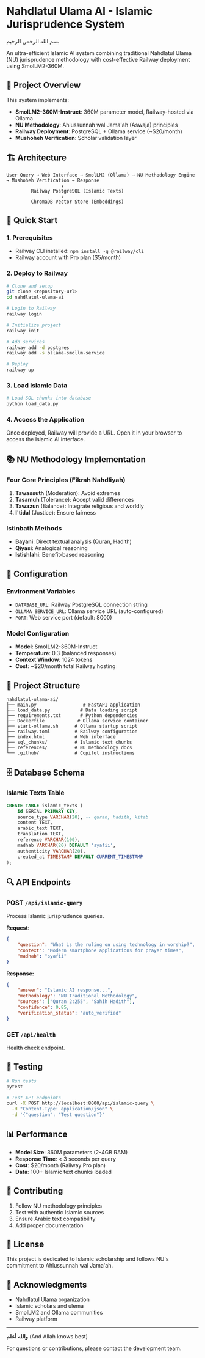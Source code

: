 # Nahdlatul Ulama AI - Islamic Jurisprudence System

بسم الله الرحمن الرحيم

An ultra-efficient Islamic AI system combining traditional Nahdlatul Ulama (NU) jurisprudence methodology with cost-effective Railway deployment using SmolLM2-360M.

## 🎯 Project Overview

This system implements:
- **SmolLM2-360M-Instruct**: 360M parameter model, Railway-hosted via Ollama
- **NU Methodology**: Ahlussunnah wal Jama'ah (Aswaja) principles
- **Railway Deployment**: PostgreSQL + Ollama service (~$20/month)
- **Mushoheh Verification**: Scholar validation layer

## 🏗️ Architecture

```
User Query → Web Interface → SmolLM2 (Ollama) → NU Methodology Engine → Mushoheh Verification → Response
                    ↓
         Railway PostgreSQL (Islamic Texts)
                    ↓
         ChromaDB Vector Store (Embeddings)
```

## 🚀 Quick Start

### 1. Prerequisites
- Railway CLI installed: `npm install -g @railway/cli`
- Railway account with Pro plan ($5/month)

### 2. Deploy to Railway

```bash
# Clone and setup
git clone <repository-url>
cd nahdlatul-ulama-ai

# Login to Railway
railway login

# Initialize project
railway init

# Add services
railway add -d postgres
railway add -s ollama-smollm-service

# Deploy
railway up
```

### 3. Load Islamic Data

```bash
# Load SQL chunks into database
python load_data.py
```

### 4. Access the Application

Once deployed, Railway will provide a URL. Open it in your browser to access the Islamic AI interface.

## 📚 NU Methodology Implementation

### Four Core Principles (Fikrah Nahdliyah)
1. **Tawassuth** (Moderation): Avoid extremes
2. **Tasamuh** (Tolerance): Accept valid differences
3. **Tawazun** (Balance): Integrate religious and worldly
4. **I'tidal** (Justice): Ensure fairness

### Istinbath Methods
- **Bayani**: Direct textual analysis (Quran, Hadith)
- **Qiyasi**: Analogical reasoning
- **Istishlahi**: Benefit-based reasoning

## 🔧 Configuration

### Environment Variables
- `DATABASE_URL`: Railway PostgreSQL connection string
- `OLLAMA_SERVICE_URL`: Ollama service URL (auto-configured)
- `PORT`: Web service port (default: 8000)

### Model Configuration
- **Model**: SmolLM2-360M-Instruct
- **Temperature**: 0.3 (balanced responses)
- **Context Window**: 1024 tokens
- **Cost**: ~$20/month total Railway hosting

## 📁 Project Structure

```
nahdlatul-ulama-ai/
├── main.py                 # FastAPI application
├── load_data.py           # Data loading script
├── requirements.txt       # Python dependencies
├── Dockerfile            # Ollama service container
├── start-ollama.sh      # Ollama startup script
├── railway.toml         # Railway configuration
├── index.html           # Web interface
├── sql_chunks/          # Islamic text chunks
├── references/          # NU methodology docs
└── .github/             # Copilot instructions
```

## 🗄️ Database Schema

### Islamic Texts Table
```sql
CREATE TABLE islamic_texts (
    id SERIAL PRIMARY KEY,
    source_type VARCHAR(20), -- quran, hadith, kitab
    content TEXT,
    arabic_text TEXT,
    translation TEXT,
    reference VARCHAR(100),
    madhab VARCHAR(20) DEFAULT 'syafii',
    authenticity VARCHAR(20),
    created_at TIMESTAMP DEFAULT CURRENT_TIMESTAMP
);
```

## 🔍 API Endpoints

### POST `/api/islamic-query`
Process Islamic jurisprudence queries.

**Request:**
```json
{
    "question": "What is the ruling on using technology in worship?",
    "context": "Modern smartphone applications for prayer times",
    "madhab": "syafii"
}
```

**Response:**
```json
{
    "answer": "Islamic AI response...",
    "methodology": "NU Traditional Methodology",
    "sources": ["Quran 2:255", "Sahih Hadith"],
    "confidence": 0.85,
    "verification_status": "auto_verified"
}
```

### GET `/api/health`
Health check endpoint.

## 🧪 Testing

```bash
# Run tests
pytest

# Test API endpoints
curl -X POST http://localhost:8000/api/islamic-query \
  -H "Content-Type: application/json" \
  -d '{"question": "Test question"}'
```

## 📊 Performance

- **Model Size**: 360M parameters (2-4GB RAM)
- **Response Time**: < 3 seconds per query
- **Cost**: $20/month (Railway Pro plan)
- **Data**: 100+ Islamic text chunks loaded

## 🤝 Contributing

1. Follow NU methodology principles
2. Test with authentic Islamic sources
3. Ensure Arabic text compatibility
4. Add proper documentation

## 📜 License

This project is dedicated to Islamic scholarship and follows NU's commitment to Ahlussunnah wal Jama'ah.

## 🙏 Acknowledgments

- Nahdlatul Ulama organization
- Islamic scholars and ulema
- SmolLM2 and Ollama communities
- Railway platform

---

**والله أعلم** (And Allah knows best)

For questions or contributions, please contact the development team.
